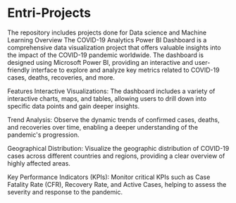# Entri-Projects
The repository includes projects done for Data science and Machine Learning 
Overview
The COVID-19 Analytics Power BI Dashboard is a comprehensive data visualization project that offers valuable insights into the impact of the COVID-19 pandemic worldwide. The dashboard is designed using Microsoft Power BI, providing an interactive and user-friendly interface to explore and analyze key metrics related to COVID-19 cases, deaths, recoveries, and more.

Features
Interactive Visualizations: The dashboard includes a variety of interactive charts, maps, and tables, allowing users to drill down into specific data points and gain deeper insights.

Trend Analysis:
Observe the dynamic trends of confirmed cases, deaths, and recoveries over time, enabling a deeper understanding of the pandemic's progression.

Geographical Distribution:
Visualize the geographic distribution of COVID-19 cases across different countries and regions, providing a clear overview of highly affected areas.

Key Performance Indicators (KPIs):
Monitor critical KPIs such as Case Fatality Rate (CFR), Recovery Rate, and Active Cases, helping to assess the severity and response to the pandemic.
